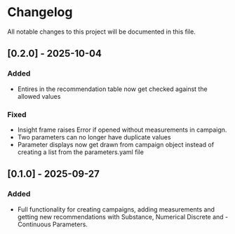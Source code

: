 # Changelog

All notable changes to this project will be documented in this file.


## [0.2.0] - 2025-10-04
### Added
- Entires in the recommendation table now get checked against the allowed values

### Fixed
- Insight frame raises Error if opened without measurements in campaign.
- Two parameters can no longer have duplicate values
- Parameter displays now get drawn from campaign object instead of creating a list from the parameters.yaml file



## [0.1.0] - 2025-09-27
### Added
- Full functionality for creating campaigns, adding measurements and getting new recommendations with Substance, Numerical Discrete and - Continuous Parameters.


